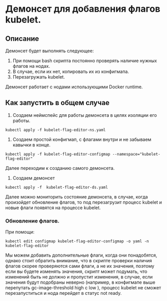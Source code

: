 # Демонсет для добавления флагов kubelet.

## Описание 
Демонсет  будет выполнять следующее: 

1. При помощи bash скрипта постояннo проверять наличие нужных флагов на нодах.
2. В случае, если их нет, копировать их из конфигмапа.
3. Перезагружать kubelet.

Демонсет работает с нодами использующими Docker runtime. 

## Как запустить в общем случае

1) Создаем неймспейс для работы демонсета в целях изоляции его работы. 
```
kubectl apply -f kubelet-flag-editor-ns.yaml
```
1) Создаем простой конфигмап, с флагами внутри и не забываем кавычки в конце. 
```
kubectl apply -f kubelet-flag-editor-configmap --namespace="kubelet-flag-editor"
```

Далее переходим к созданию самого демонсета. 
1) Создаем демонсет

```
kubectl apply -f  kubelet-flag-editor-ds.yaml
```
Далее можно мониторить состояние демонсета, в случае, когда произойдет обновление флагов, то под перезагрузит процесс kubelet и новые флаги появятся на процессе kubelet.


### Обновление флагов.

При помощи: 

```kubectl edit configmap kubelet-flag-editor-configmap -o yaml -n kubelet-flag-editor```

Мы можем добавить дополнительные флаги, когда они понадобятся, однако стоит обратить внимание, что в скрипте проверки наличия флагов скорее проверяются сами флаги, а не их значения, поэтому если вы будете изменять значения, скрипт может подумать, что изменений быть не должно и пропустит изменения, в случае, если значения будут подобраны неверно (например, в конфигмапе выше перепутать gc-image-threshold high с low ), процесс kubelet не сможет перезапуститься и нода перейдет в статус not ready. 